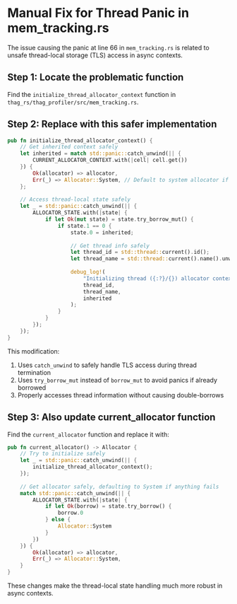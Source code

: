 # Manual Fix for Thread Panic in mem_tracking.rs

The issue causing the panic at line 66 in `mem_tracking.rs` is related to unsafe thread-local storage (TLS) access in async contexts.

## Step 1: Locate the problematic function

Find the `initialize_thread_allocator_context` function in `thag_rs/thag_profiler/src/mem_tracking.rs`.

## Step 2: Replace with this safer implementation

```rust
pub fn initialize_thread_allocator_context() {
    // Get inherited context safely
    let inherited = match std::panic::catch_unwind(|| {
        CURRENT_ALLOCATOR_CONTEXT.with(|cell| cell.get())
    }) {
        Ok(allocator) => allocator,
        Err(_) => Allocator::System, // Default to system allocator if TLS access fails
    };
    
    // Access thread-local state safely
    let _ = std::panic::catch_unwind(|| {
        ALLOCATOR_STATE.with(|state| {
            if let Ok(mut state) = state.try_borrow_mut() {
                if state.1 == 0 {
                    state.0 = inherited;
                    
                    // Get thread info safely
                    let thread_id = std::thread::current().id();
                    let thread_name = std::thread::current().name().unwrap_or("unnamed");
                    
                    debug_log!(
                        "Initializing thread ({:?}/{}) allocator context to {:?} from parent thread",
                        thread_id,
                        thread_name,
                        inherited
                    );
                }
            }
        });
    });
}
```

This modification:
1. Uses `catch_unwind` to safely handle TLS access during thread termination
2. Uses `try_borrow_mut` instead of `borrow_mut` to avoid panics if already borrowed
3. Properly accesses thread information without causing double-borrows

## Step 3: Also update current_allocator function

Find the `current_allocator` function and replace it with:

```rust
pub fn current_allocator() -> Allocator {
    // Try to initialize safely
    let _ = std::panic::catch_unwind(|| {
        initialize_thread_allocator_context();
    });
    
    // Get allocator safely, defaulting to System if anything fails
    match std::panic::catch_unwind(|| {
        ALLOCATOR_STATE.with(|state| {
            if let Ok(borrow) = state.try_borrow() {
                borrow.0
            } else {
                Allocator::System
            }
        })
    }) {
        Ok(allocator) => allocator,
        Err(_) => Allocator::System,
    }
}
```

These changes make the thread-local state handling much more robust in async contexts.